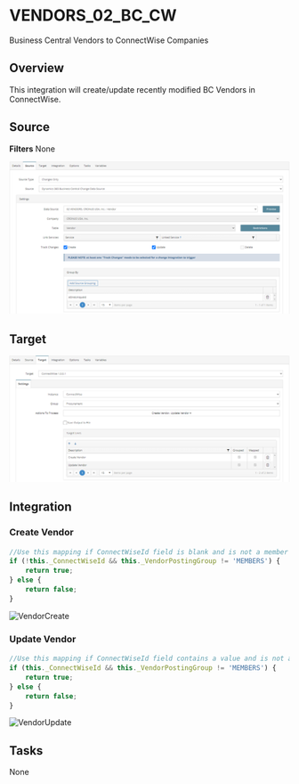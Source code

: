 # VENDORS_02_BC_CW
Business Central Vendors to ConnectWise Companies

## Overview
This integration will create/update recently modified BC Vendors in ConnectWise.

## Source
**Filters**
None

![Source](./Images/Source.png)

## Target
![Target](./Images/Target.png)

## Integration

### Create Vendor
```javascript
//Use this mapping if ConnectWiseId field is blank and is not a member vendor
if (!this._ConnectWiseId && this._VendorPostingGroup != 'MEMBERS') {
    return true;
} else {
    return false;
}
```
![VendorCreate](./Images/Create%20Vendor.pngg)

### Update Vendor
```javascript
//Use this mapping if ConnectWiseId field contains a value and is not a member vendor
if (this._ConnectWiseId && this._VendorPostingGroup != 'MEMBERS') {
    return true;
} else {
    return false;
}
```
![VendorUpdate](./Images/Update%20Vendor.pngg)

## Tasks
None
